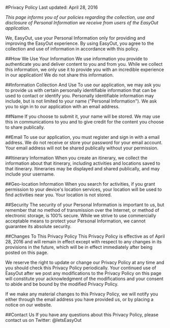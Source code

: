 #Privacy Policy
Last updated: April 28, 2016

_This page informs you of our policies regarding the collection, use and disclosure of Personal Information we receive from users of the EasyOut application._

We, EasyOut, use your Personal Information only for providing and improving the EasyOut experience. By using EasyOut, you agree to the collection and use of information in accordance with this policy.

##How We Use Your Information
We use information you provide to authenticate you and deliver content to you and from you. While we collect this information, we only use it to provide you with an incredible experience in our application! We do not share this information.

##Information Collection And Use
To use our application, we may ask you to provide us with certain personally identifiable information that can be used to contact or identify you. Personally identifiable information may include, but is not limited to your name ("Personal Information"). We ask you to sign in to our application with an email address.

##Name
If you choose to submit it, your name will be stored. We may use this in communications to you and to give credit for the content you choose to share publically.

##Email
To use our application, you must register and sign in with a email address. We do not receive or store your password for your email account. Your email address will not be shared publically without your permission.

##Itinerary Information
When you create an itinerary, we collect the information about that itinerary, including activities and locations saved to that itinerary. Itineraries may be displayed and shared publically, and may include your username.

##Geo-location Information
When you search for activities, if you grant permission to your device's location services, your location will be used to find activities near you. Your location is not stored.

##Security
The security of your Personal Information is important to us, but remember that no method of transmission over the Internet, or method of electronic storage, is 100% secure. While we strive to use commercially acceptable means to protect your Personal Information, we cannot guarantee its absolute security.

##Changes To This Privacy Policy
This Privacy Policy is effective as of April 28, 2016 and will remain in effect except with respect to any changes in its provisions in the future, which will be in effect immediately after being posted on this page.

We reserve the right to update or change our Privacy Policy at any time and you should check this Privacy Policy periodically. Your continued use of EasyOut after we post any modifications to the Privacy Policy on this page will constitute your acknowledgment of the modifications and your consent to abide and be bound by the modified Privacy Policy.

If we make any material changes to this Privacy Policy, we will notify you either through the email address you have provided us, or by placing a notice on our website.

##Contact Us
If you have any questions about this Privacy Policy, please contact us on Twitter: @letsEasyOut
